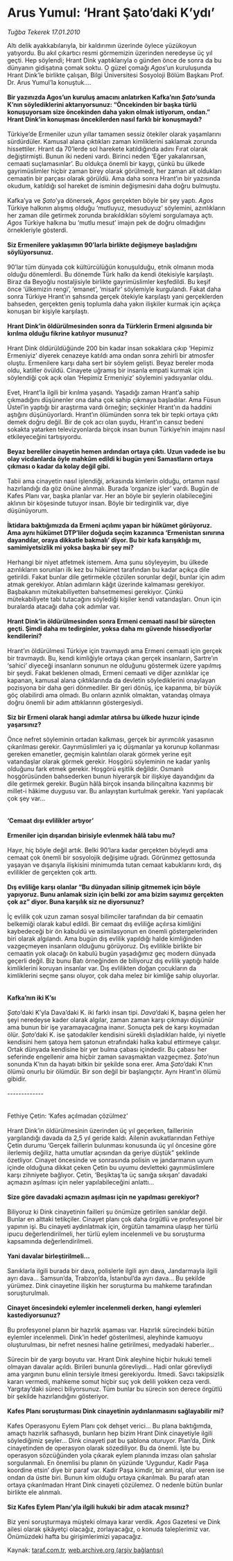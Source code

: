 # Arus Yumul: ‘Hrant Şato’daki K’ydı’

*Tuğba Tekerek 17.01.2010*

<div class="yazi">Altı delik ayakkabılarıyla, bir kaldırımın üzerinde öylece yüzükoyun yatıyordu. Bu akıl çıkartıcı resmi görmemizin üzerinden neredeyse üç yıl geçti. Hep söylendi; Hrant Dink yaptıklarıyla o günden önce de sonra da bu dünyanın gidişatına çomak soktu. O güzel çomağı <i>Agos</i>’un kuruluşunda Hrant Dink’le birlikte çalışan, Bilgi Üniversitesi Sosyoloji Bölüm Başkanı Prof. Dr. Arus Yumul’la konuştuk.... <b><br/><br/>Bir yazınızda Agos’un kuruluş amacını anlatırken Kafka’nın <i>Şato</i>’sunda K’nın söylediklerini aktarıyorsunuz: “Öncekinden bir başka türlü konuşuyorsam size öncekinden daha yakın olmak istiyorum, ondan.” Hrant Dink’in konuşması öncekilerden nasıl farklı bir konuşmaydı?</b> <br/><br/>Türkiye’de Ermeniler uzun yıllar tamamen sessiz ötekiler olarak yaşamlarını sürdürdüler. Kamusal alana çıktıkları zaman kimliklerini saklamak zorunda hissettiler. Hrant da 70’lerde sol harekete katıldığında adını Fırat olarak değiştirmişti. Bunun iki nedeni vardı. Birinci neden ‘Eğer yakalanırsan, cemaati suçlamasınlar’. Bu oldukça önemli bir kaygı, çünkü bu ülkede gayrimüslimler hiçbir zaman birey olarak görülmedi, her zaman ait oldukları cemaatin bir parçası olarak görüldü. Ama daha sonra Hrant’ın bir yazısında okudum, katıldığı sol hareket de isminin değişmesini daha doğru bulmuştu. <br/><br/>Kafka’ya ve <i>Şato</i>’ya dönersek, <i>Agos</i> gerçekten böyle bir şey yaptı. <i>Agos</i> Türkiye halkının alışmış olduğu ‘mutluyuz, mesuduyuz’ söylemini, azınlıkların her zaman dile getirmek zorunda bırakıldıkları söylemi sorgulamaya açtı. <i>Agos</i> Türkiye halkına bu ‘mutlu mesut’ imajın pek de doğru olmadığını örnekleriyle gösterdi. <b><br/><br/>Siz Ermenilere yaklaşımın 90’larla birlikte değişmeye başladığını söylüyorsunuz.</b> <br/><br/>90’lar tüm dünyada çok kültürcülüğün konuşulduğu, etnik olmanın moda olduğu dönemlerdi. Bu dönemde Türk halkı da kendi ötekisiyle karşılaştı. Biraz da Beyoğlu nostaljisiyle birlikte gayrimüslimler keşfedildi. Bu keşif önce ‘ülkemizin rengi’, ‘emanet’, ‘misafir’ söylemiyle kurgulandı. Fakat daha sonra Türkiye Hrant’ın şahsında gerçek ötekiyle karşılaştı yani gerçeklerden bahseden, gerçekten geniş toplumla daha yakın ilişkiler kurmak için açıkça konuşan bir kişiyle karşılaştı. <b><br/><br/>Hrant Dink’in öldürülmesinden sonra da Türklerin Ermeni algısında bir kırılma olduğu fikrine katılıyor musunuz?</b> <br/><br/>Hrant Dink öldürüldüğünde 200 bin kadar insan sokaklara çıkıp ‘Hepimiz Ermeniyiz’ diyerek cenazeye katıldı ama ondan sonra zehirli bir atmosfer oluştu. Ermenilere karşı daha sert bir söylem gelişti. Beyaz bereler moda oldu, katiller övüldü. Cinayete uğramış bir insanla empati kurmak için söylendiği çok açık olan ‘Hepimiz Ermeniyiz’ söylemini yadsıyanlar oldu. <br/><br/>Evet, Hrant’la ilgili bir kırılma yaşandı. Yaşadığı zaman Hrant’a sahip çıkmadığını düşünenler ona daha çok sahip çıkmaya başladılar. Ama Füsun Üstel’in yaptığı bir araştırma vardı örneğin; seçkinler Hrant’ın da haddini aştığını düşünüyorlardı. Hrant’ın ölümünden sonra tek bir tepki ortaya çıktı demek doğru değil. Bir de çok acı olan şuydu, Hrant’ın cansız bedeni sokakta yatarken televizyonlarda birçok insan bunun Türkiye’nin imajını nasıl etkileyeceğini tartışıyordu. <b><br/><br/>Beyaz bereliler cinayetin hemen ardından ortaya çıktı. Uzun vadede ise bu olay vicdanlarda öyle mahkûm edildi ki bugün yeni Samastların ortaya çıkması o kadar da kolay değil gibi.</b> <br/><br/>Tabii ama cinayetin nasıl işlendiği, arkasında kimlerin olduğu, ortamın nasıl hazırlandığı da göz önüne alınmalı. Burada ‘organize işler’ vardı. Bugün de Kafes Planı var, başka planlar var. Her an böyle bir şeylerin olabileceğini aklının bir köşesinde tutuyor insan. Böyle bir tedirginlik var, diye düşünüyorum. <b><br/><br/>İktidara baktığımızda da Ermeni açılımı yapan bir hükümet görüyoruz. Ama aynı hükümet DTP’liler doğuda seçim kazanınca ‘Ermenistan sınırına dayandılar, oraya dikkatle bakmalı’ diyor. Bu bir kafa karışıklığı mı, samimiyetsizlik mi yoksa başka bir şey mi?</b> <br/><br/>Herhangi bir niyet atfetmek istemem. Ama şunu söyleyeyim, bu ülkede azınlıkların sorunları ilk kez bu hükümet tarafından bu kadar açıkça dile getirildi. Fakat bunlar dile getirmekle çözülen sorunlar değil, bunlar için adım atmak gerekiyor. Atılan adımların kâğıt üzerinde kalmaması gerekiyor. Başbakanın mütekabiliyetten bahsetmemesi gerekiyor. Çünkü mütekabiliyete tabi tutacağını söylediği kişiler kendi vatandaşları. Onun için buralarda atacağı daha çok adımlar var. <b><br/><br/>Hrant Dink’in öldürülmesinden sonra Ermeni cemaati nasıl bir süreçten geçti. Şimdi daha mı tedirginler, yoksa daha mı güvende hissediyorlar kendilerini?</b> <br/><br/>Hrant’ın öldürülmesi Türkiye için travmaydı ama Ermeni cemaati için gerçek bir travmaydı. Bu, kendi kimliğiyle ortaya çıkan gerçek insanların, Sartre’ın ‘sahici’ diyeceği insanların sonunun ne olduğunu göstermek üzere yapılmış bir şeydi. Fakat beklenen olmadı, Ermeni cemaati ve diğer azınlıklar içe kapanan, kamusal alana çıktıklarında da devletin söylediklerini onaylayan pozisyona bir daha geri dönmediler. Bir geri dönüş, içe kapanma, bir büyük göç olabilirdi ama olmadı. Bu onların azınlık olmaktan, vatandaş olmaya doğru önemli bir adım attıklarının göstergesiydi. <b><br/><br/>Siz bir Ermeni olarak hangi adımlar atılırsa bu ülkede huzur içinde yaşarsınız?</b> <br/><br/>Önce nefret söyleminin ortadan kalkması, gerçek bir ayrımcılık yasasının çıkarılması gerekir. Gayrımüslimleri ya iç düşmanlar ya korunup kollanması gereken emanetler, geçmişin kalıntıları olarak görmek yerine eşit vatandaşlar olarak görmek gerekir. Hoşgörü söyleminin ne kadar yanlış olduğunu fark etmek gerekir. Hoşgörü eşitlik değildir. Osmanlı hoşgörüsünden bahsederken bunun hiyerarşik bir ilişkiye dayandığını da dile getirmek gerekir. Bugün hâlâ birçok insanda bilinçaltına kazınmış bir millet-i hâkime duygusu var. Bu anlayıştan kurtulmak gerekir. Yani yapılacak çok şey var...   <b><br/><br/><br/>‘Cemaat dışı evlilikler artıyor’</b> <b><br/><br/>Ermeniler için dışarıdan birisiyle evlenmek hâlâ tabu mu?</b> <br/><br/>Hayır, hiç böyle değil artık. Belki 90’lara kadar gerçekten böyleydi ama cemaat çok önemli bir sosyolojik değişime uğradı. Görünmez gettosunda yaşayan ve dışarıyla ilişkisini minimumda tutan cemaat kabuklarını kırdı, dış evlilikler de gerçekten çok arttı. <b><br/><br/>Dış evliliğe karşı olanlar “Bu dünyadan silinip gitmemek için böyle yapıyoruz. Bunu anlamak sizin için belki zor ama bizim sayımız gerçekten çok az” diyor. Buna karşılık siz ne diyorsunuz?</b> <br/><br/>İç evlilik çok uzun zaman sosyal bilimciler tarafından da bir cemaatin belkemiği olarak kabul edildi. Bir cemaat dış evliliğe açılırsa kimliğini kaybedeceği bir ön kabuldü ve asimilasyonun en önemli göstergelerinden biri olarak algılandı. Ama bugün dış evlilik yapıldığı halde kimliğinden vazgeçmeyen insanların olduğunu görüyoruz. Dış evlilikle birlikte bir cemaatin yok olacağı ön kabulü bugün yaşadığımız geç modern dünyada geçerli değil. Biz bunu Batı örneğinden de biliyoruz dış evlilik yaptığı halde kimliklerini koruyan insanlar var. Dış evlilikten doğan çocukların da kimliklerini seçme şansı oluyor, çok daha melez bir kimliğe sahip oluyorlar.   <b><br/><br/><br/>Kafka’nın iki K’sı</b> <i><br/><br/>Şato</i>’daki K’yla Dava’daki K. iki farklı insan tipi. <i>Dava</i>’daki K, başına gelen her şeyi neredeyse kader olarak algılar, zaman zaman karşı çıkmayı düşünür ama bunun bir işe yaramayacağına inanır. Sonuçta pek de karşı koymadan ölür. <i>Şato</i>’daki K. ise şatodakiler kendisini sürekli dışladıkları halde, iyi niyetle kendisini hem şatoya hem şatonun etrafındaki halka kabul ettirmeye çalışır. Ortak dünyada kendisine bir yer bulma çabası içindedir. Bu çabası her seferinde engellenir ama hiçbir zaman savaşmaktan vazgeçmez. <i>Şato</i>’nun sonunda K’nın da hayatı bitkin bir şekilde sona erer. Ama <i>Şato</i>’daki K’nın ölümü onurlu bir ölümdür. Bir son değil bir başlangıçtır. Aynı Hrant’ın ölümü gibidir. <br/><br/>-------------  <br/><br/><br/>Fethiye Çetin: ‘Kafes açılmadan çözülmez’   <br/><br/>Hrant Dink’in öldürülmesinin üzerinden üç yıl geçerken, faillerinin yargılandığı davada da 2,5 yıl geride kaldı. Ailenin avukatlarından Fethiye Çetin durumu ‘Gerçek faillerin bulunması konusunda üç yıl öncesine göre ilerlemiş değiliz, hatta umutlar açısından da geriye düştük” şeklinde özetliyor. Cinayet öncesinde ve sonrasında polisin ve jandarmanın uyum içinde olduğuna dikkat çeken Çetin bu uyumu devletteki gayrımüslimlere karşı zihniyete bağlıyor. Çetin, ‘Beşiktaş’ta üç sanığa sıkışan’ davadaki açmazın aşılması için neler yapılabileceğini anlattı... <b><br/><br/>Size göre davadaki açmazın aşılması için ne yapılması gerekiyor?</b> <br/><br/>Biliyoruz ki Dink cinayetinin failleri şu önümüze getirilen sanıklar değil. Bunlar en alttaki tetikçiler. Cinayet planı çok daha örgütlü ve profesyonel bir yapının işi. Bu cinayeti aydınlatmak için, örgütün tamamına ulaşıp her türlü ipucu değerlendirilmeli, her türlü eylem incelenmeli ve bu soruşturma kapsamında değerlendirilmeli. <b><br/><br/>Yani davalar birleştirilmeli...</b> <br/><br/>Sanıklarla ilgili burada bir dava, polislerle ilgili ayrı dava, Jandarmayla ilgili ayrı dava... Samsun’da, Trabzon’da, İstanbul’da ayrı dava... Bu şekilde yürümez. Dink cinayetine ilişkin her soruşturma bu mahkeme tarafından soruşturulmalı. <b><br/><br/>Cinayet öncesindeki eylemler incelenmeli derken, hangi eylemleri kastediyorsunuz?</b> <br/><br/>Bu profesyonel planın bir hazırlık aşaması var. Hazırlık sürecindeki bütün eylemler incelenmeli. Dink’in hedef gösterilmesi, aleyhinde kamuoyu oluşturulması, bir nefret nesnesi haline getirilmesi, medyadaki haberler... <br/><br/>Sürecin bir de yargı boyutu var. Hrant Dink aleyhine hiçbir hukuki temeli olmayan davalar açıldı. Birileri bununla görevliydi... Hadi onlar görevliydi ama yargının bunu elinin tersiyle itmesi gerekiyordu. İtmedi. Savcı takipsizlik kararı vermedi, mahkeme somut hiçbir suç yok delili yokken ceza verdi. Yargıtay’daki süreci biliyorsunuz. Tüm bunlar bu sürecin son derece örgütlü bir şekilde hazırlandığını gösteriyor. <b><br/><br/>Kafes Planı soruşturması Dink cinayetinin aydınlanmasını sağlayabilir mi?</b> <br/><br/>Kafes Operasyonu Eylem Planı çok dehşet verici... Bu plana baktığımda, amaçtı hazırlık safhasıydı, bunların hep bizim Hrant Dink cinayetiyle ilgili söylediğimiz şeyler... Dink cinayeti pat bu şablona oturuyor. Plan’da, Dink cinayetinden de operasyon olarak sözediliyor. Bu da önemli. İşte bu operasyon sözcüğünden yola çıkarak eylem planında imzası olan şahıslar sorgulanmalı. En önemlisi bu planın ön yüzünde ‘Uygundur, Kadir Paşa koordine etsin’ diye bir paraf var. Kadir Paşa kimdir, bir amiral, olur veren ise ondan da üstte biri. Bunun kim olduğu ortaya çıkarılmalı. Bu parafı atan ortaya çıkarılmadan Hrant Dink cinayeti çözülemez. O nedenle bütün bunlar birlikte ele alınmalı. <b><br/><br/>Siz Kafes Eylem Planı’yla ilgili hukuki bir adım atacak mısınız?</b> <br/><br/>Biz yeni soruşturmaya müşteki olmaya karar verdik. <i>Agos</i> Gazetesi ve Dink ailesi olarak şikâyetçi olacağız, zorlayacağız, o konuda taleplerimiz var. Önümüzdeki hafta bu girişimlerimizi yapacağız.</div>

Kaynak: [taraf.com.tr](http://taraf.com.tr:80/makale/9549.htm), [web.archive.org (arşiv bağlantısı)](http://web.archive.org/web/20100331025332/http://taraf.com.tr:80/makale/9549.htm)
